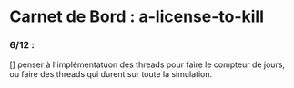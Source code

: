 # Carnet de Bord : a-license-to-kill 

### 6/12 : 

[]   penser à l'implémentatuon des threads pour faire le compteur de jours, ou faire des threads qui durent sur toute la simulation. 

